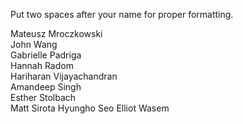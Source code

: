 Put two spaces after your name for proper formatting. 

Mateusz Mroczkowski  
John Wang  
Gabrielle Padriga  
Hannah Radom  
Hariharan Vijayachandran  
Amandeep Singh  
Esther Stolbach  
Matt Sirota 
Hyungho Seo
Elliot Wasem  